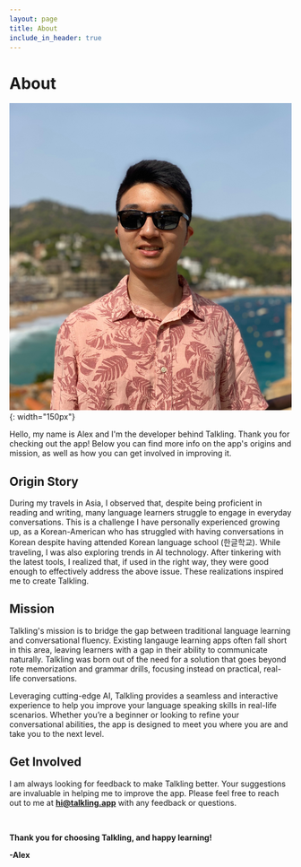 ```yaml
---
layout: page
title: About
include_in_header: true
---
```


# About

![Image Alt Text](../assets/me.jpg){: width="150px"}

Hello, my name is Alex and I'm the developer behind Talkling. Thank you for checking out the app! Below you can find more info on the app's origins and mission, as well as how you can get involved in improving it.

## Origin Story

During my travels in Asia, I observed that, despite being proficient in reading and writing, many language learners struggle to engage in everyday conversations. This is a challenge I have personally experienced growing up, as a Korean-American who has struggled with having conversations in Korean despite having attended Korean language school (한글학교). While traveling, I was also exploring trends in AI technology. After tinkering with the latest tools, I realized that, if used in the right way, they were good enough to effectively address the above issue. These realizations inspired me to create Talkling.

## Mission

Talkling's mission is to bridge the gap between traditional language learning and conversational fluency. Existing langauge learning apps often fall short in this area, leaving learners with a gap in their ability to communicate naturally. Talkling was born out of the need for a solution that goes beyond rote memorization and grammar drills, focusing instead on practical, real-life conversations.

Leveraging cutting-edge AI, Talkling provides a seamless and interactive experience to help you improve your language speaking skills in real-life scenarios. Whether you’re a beginner or looking to refine your conversational abilities, the app is designed to meet you where you are and take you to the next level.

## Get Involved

I am always looking for feedback to make Talkling better. Your suggestions are invaluable in helping me to improve the app. Please feel free to reach out to me at **hi@talkling.app** with any feedback or questions.

<br>

**Thank you for choosing Talkling, and happy learning!**

**-Alex**

<br>
<br>
<br>
